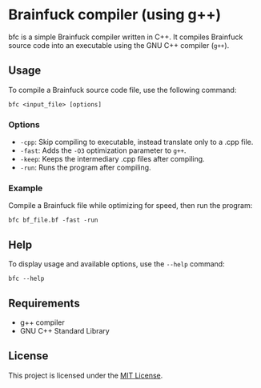 # Brainfuck compiler (using g++)

bfc is a simple Brainfuck compiler written in C++. It compiles Brainfuck source code into an executable using the GNU C++ compiler (`g++`).

## Usage

To compile a Brainfuck source code file, use the following command:

`bfc <input_file> [options]`

### Options

-   `-cpp`: Skip compiling to executable, instead translate only to a .cpp file.
-   `-fast`: Adds the `-O3` optimization parameter to `g++`.
-   `-keep`: Keeps the intermediary .cpp files after compiling.
-   `-run`: Runs the program after compiling.

### Example

Compile a Brainfuck file while optimizing for speed, then run the program:

`bfc bf_file.bf -fast -run`

## Help

To display usage and available options, use the `--help` command:

`bfc --help`

## Requirements

-   g++ compiler
-   GNU C++ Standard Library

## License

This project is licensed under the [MIT License](LICENSE).
